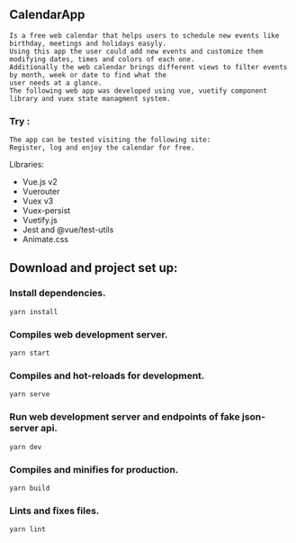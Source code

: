 ## CalendarApp
```
Is a free web calendar that helps users to schedule new events like birthday, meetings and holidays easyly.
Using this app the user could add new events and customize them modifying dates, times and colors of each one.
Additionally the web calendar brings different views to filter events by month, week or date to find what the
user needs at a glance.
The following web app was developed using vue, vuetify component library and vuex state managment system.
```

### Try :
```
The app can be tested visiting the following site:
Register, log and enjoy the calendar for free.
```

Libraries:
<ul>
  <li>
   Vue.js v2
  </li>  
  <li>
   Vuerouter
  </li>
  <li>
   Vuex v3
  </li>
  <li>
  Vuex-persist 
  </li>
  <li>
   Vuetify.js
  </li>
  <li>
   Jest and @vue/test-utils
  </li>
  <li>
   Animate.css
  </li>
</ul> 

## Download and project set up:

### Install dependencies.
```
yarn install
```
### Compiles web development server. 
```
yarn start
```
### Compiles and hot-reloads for development.
```
yarn serve
```
### Run web development server and  endpoints of fake json-server api.
```
yarn dev
```

### Compiles and minifies for production.
```
yarn build
```

### Lints and fixes files.
```
yarn lint
